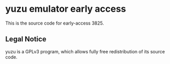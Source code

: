 yuzu emulator early access
=============

This is the source code for early-access 3825.

## Legal Notice

yuzu is a GPLv3 program, which allows fully free redistribution of its source code.